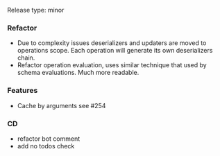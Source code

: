 Release type: minor

### Refactor
- Due to complexity issues deserializers and updaters are moved to operations scope.
Each operation will generate its own deserializers chain.
- Refactor operation evaluation, uses similar technique that used by schema evaluations.
Much more readable.

### Features
- Cache by arguments see #254

### CD
- refactor bot comment
- add no todos check
